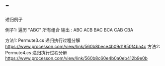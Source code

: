 # -
递归例子

例子1: 遍历 "ABC" 所有组合 
 输出 :
ABC
ACB
BAC
BCA
CAB
CBA

 方法1: Permute3.cs  递归执行过程分解  https://www.processon.com/view/link/560b8bece4b09d1850f4ba4c
 方法2: Permute4.cs  递归执行过程分解  https://www.processon.com/view/link/560b8c60e4b0a0eb412b9e0b
